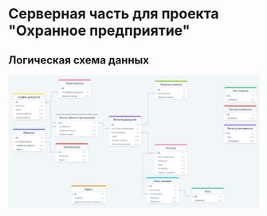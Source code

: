 # Серверная часть для проекта "Охранное предприятие"

## Логическая схема данных

![Логическая схема данных](readme-files/logical-data-schema.png)
